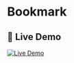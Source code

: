 # Bookmark
## 🚀 Live Demo

<a href="https://ahmedramzysaid.github.io/Bookmark/" target="_blank">
  <img src="https://img.shields.io/badge/Live-Demo-green?style=for-the-badge&logo=github" alt="Live Demo"/>
</a>
